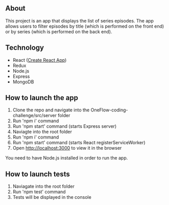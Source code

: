 
## About

This project is an app that displays the list of series episodes. The app allows users to filter episodes
by title (which is performed on the front end) or by series (which is performed on the back end).

## Technology

- React ([Create React App](https://github.com/facebookincubator/create-react-app))
- Redux
- Node.js
- Express
- MongoDB

## How to launch the app

1. Clone the repo and navigate into the OneFlow-coding-challenge/src/server folder
2. Run 'npm i' command
3. Run 'npm start' command (starts Express server)
4. Naviagte into the root folder
5. Run 'npm i' command
6. Run 'npm start' command (starts React registerServiceWorker)
7. Open [http://localhost:3000](http://localhost:3000) to view it in the browser

You need to have Node.js installed in order to run the app.

## How to launch tests

1. Naviagate into the root folder
2. Run 'npm test' command
3. Tests will be displayed in the console
